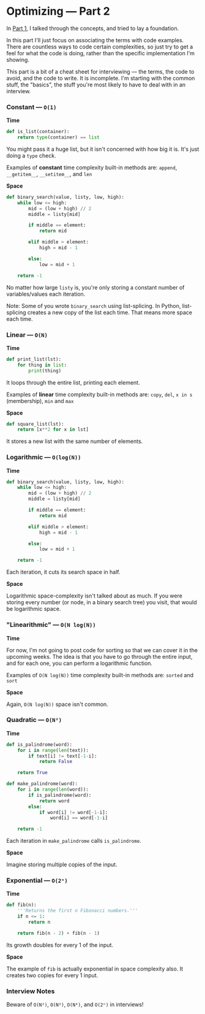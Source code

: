 # Optimizing — Part 2

In [Part 1](https://github.com/reeddunkle/Codjo/blob/master/Talking_Points/Optimizing_Part1.md), I talked through the concepts, and tried to lay a foundation.

In this part I'll just focus on associating the terms with code examples. There are countless ways to code certain complexities, so just try to get a feel for what the code is doing, rather than the specific implementation I'm showing.

This part is a bit of a cheat sheet for interviewing — the terms, the code to avoid, and the code to write. It is incomplete. I'm starting with the common stuff, the "basics", the stuff you're most likely to have to deal with in an interview.

### Constant — `O(1)`

**Time**

```python
def is_list(container):
    return type(container) == list
```

You might pass it a huge list, but it isn't concerned with how big it is. It's just doing a `type` check.

Examples of **constant** time complexity built-in methods are:
`append`, `__getitem__`, `__setitem__`, and `len`

**Space**

```python
def binary_search(value, listy, low, high):
    while low <= high:
        mid = (low + high) // 2
        middle = listy[mid]

        if middle == element:
            return mid

        elif middle > element:
            high = mid - 1

        else:
            low = mid + 1

    return -1
```

No matter how large `listy` is, you're only storing a constant number of variables/values each iteration.

Note: Some of you wrote `binary_search` using list-splicing. In Python, list-splicing creates a new copy of the list each time. That means more space each time.

### Linear — `O(N)`

**Time**

```python
def print_list(lst):
    for thing in list:
        print(thing)
```

It loops through the entire list, printing each element.

Examples of **linear** time complexity built-in methods are:
`copy`, `del`, `x in s` (membership), `min` and `max`

**Space**

```python
def square_list(lst):
    return [x**2 for x in lst]
```

It stores a new list with the same number of elements.

### Logarithmic — `O(log(N))`

**Time**

```python
def binary_search(value, listy, low, high):
    while low <= high:
        mid = (low + high) // 2
        middle = listy[mid]

        if middle == element:
            return mid

        elif middle > element:
            high = mid - 1

        else:
            low = mid + 1

    return -1
```

Each iteration, it cuts its search space in half.

**Space**

Logarithmic space-complexity isn't talked about as much. If you were storing every number (or node, in a binary search tree) you visit, that would be logarithmic space.

### "Linearithmic" — `O(N log(N))`

**Time**

For now, I'm not going to post code for sorting so that we can cover it in the upcoming weeks. The idea is that you have to go through the entire input, and for each one, you can perform a logarithmic function.

Examples of `O(N log(N))` time complexity built-in methods are:
`sorted` and `sort`

**Space**

Again, `O(N log(N))` space isn't common.

### Quadratic — `O(N²)`

**Time**

```python
def is_palindrome(word):
    for i in range(len(text)):
        if text[i] != text[-1-i]:
            return False

    return True

def make_palindrome(word):
    for i in range(len(word)):
        if is_palindrome(word):
            return word
        else:
            if word[i] != word[-1-i]:
                word[i] == word[-1-i]

    return -1
```

Each iteration in `make_palindrome` calls `is_palindrome`.

**Space**

Imagine storing multiple copies of the input.

### Exponential — `O(2ⁿ)`

**Time**

```python
def fib(n):
    '''Returns the first n Fibonacci numbers.'''
    if n <= 1:
        return n

    return fib(n - 2) + fib(n - 1)
```

Its growth doubles for every 1 of the input.

**Space**

The example of `fib` is actually exponential in space complexity also. It creates two copies for every 1 input.


### Interview Notes
Beware of `O(N²)`, `O(N³)`, `O(N⁴)`, and `O(2ⁿ)` in interviews!